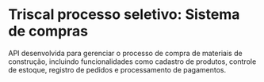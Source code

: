 
# Triscal processo seletivo: Sistema de compras

API desenvolvida para gerenciar o processo de compra de materiais de construção, incluindo funcionalidades como cadastro de produtos, controle de estoque, registro de pedidos e processamento de pagamentos.


